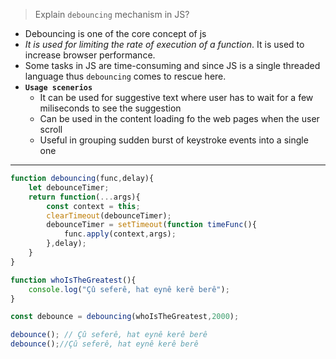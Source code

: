 > Explain `debouncing` mechanism in JS?

- Debouncing is one of the core concept of js
- _It is used for limiting the rate of execution of a function_. It is used to increase browser performance.
- Some tasks in JS are time-consuming and since JS is a single threaded language thus `debouncing` comes to rescue here.
- **`Usage scenerios`**
    - It can be used for suggestive text where user has to wait for a few miliseconds to see the suggestion
    - Can be used in the content loading fo the web pages when the user scroll
    - Useful in grouping sudden burst of keystroke events into a single one
***
```javascript
function debouncing(func,delay){
    let debounceTimer;
    return function(...args){
        const context = this;
        clearTimeout(debounceTimer);
        debounceTimer = setTimeout(function timeFunc(){
            func.apply(context,args);
        },delay);
    }
}

function whoIsTheGreatest(){
    console.log("Çû seferê, hat eynê kerê berê");
}

const debounce = debouncing(whoIsTheGreatest,2000);

debounce(); // Çû seferê, hat eynê kerê berê
debounce();//Çû seferê, hat eynê kerê berê
```
